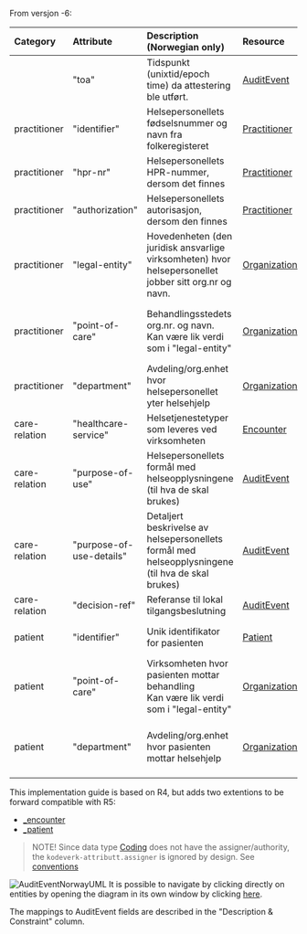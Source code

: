 

From versjon -6:

| Category         | Attribute                | Description (Norwegian only)                                                                          | Resource                                                                | Profile                                                                                                        |
|:-----------------|:-------------------------|:------------------------------------------------------------------------------------------------------|:------------------------------------------------------------------------|:---------------------------------------------------------------------------------------------------------------|
|                   |"toa"                    | Tidspunkt (unixtid/epoch time) da attestering ble utført.  | [AuditEvent](https://hl7.org/fhir/R4/auditevent) | This profile
| practitioner     | "identifier"             | Helsepersonellets fødselsnummer og navn fra folkeregisteret                                           | [Practitioner](https://hl7.org/fhir/R4/practitioner.html)               | [no-basis-auditevent-practitioner](StructureDefinition-AuditEventNorwayPractitioner.html)                          |
| practitioner     | "hpr-nr"                 | Helsepersonellets HPR-nummer, dersom det finnes                                                       | [Practitioner](https://hl7.org/fhir/R4/practitioner.html)               | [no-basis-auditevent-practitioner](StructureDefinition-AuditEventNorwayPractitioner.html)                          |
| practitioner     | "authorization"     	  | Helsepersonellets autorisasjon, dersom den finnes                                                     | [Practitioner](https://hl7.org/fhir/R4/practitioner.html)               | [no-basis-auditevent-practitioner](StructureDefinition-AuditEventNorwayPractitioner.html)                           |
| practitioner     | "legal-entity"           | Hovedenheten (den juridisk ansvarlige virksomheten) hvor helsepersonellet jobber sitt org.nr og navn. | [Organization](https://hl7.org/fhir/R4/organization.html)               | [no-basis-auditevent-practitioner-legalentity](StructureDefinition-AuditEventNorwayPractitionerLegalEntity.html)   |
| practitioner     | "point-of-care"          | Behandlingsstedets org.nr. og navn.<br>Kan være lik verdi som i "legal-entity"                        | [Organization](https://hl7.org/fhir/R4/organization.html)               | [no-basis-auditevent-encounter-pointofcare-organization](StructureDefinition-AuditEventNorwayPractitionerPointOfCareOrganization.html)          |
| practitioner     | "department"             | Avdeling/org.enhet hvor helsepersonellet yter helsehjelp                                              | [Organization](https://hl7.org/fhir/R4/organization.html)               | [no-basis-auditevent-department](StructureDefinition-AuditEventNorwayPractitionerDepartment.html)       |
| care-relation    | "healthcare-service"     | Helsetjenestetyper som leveres ved virksomheten                                                       | [Encounter](https://hl7.org/fhir/R4/encounter.html)                     | [no-basis-encounter-auditevent](StructureDefinition-no-basis-encounter-auditevent.html)                                 |
| care-relation    | "purpose-of-use"         | Helsepersonellets formål med helseopplysningene (til hva de skal brukes)                              | [AuditEvent](https://hl7.org/fhir/R4/auditevent.html)                   | This profile                                                                                                    |
| care-relation    | "purpose-of-use-details" | Detaljert beskrivelse av helsepersonellets formål med helseopplysningene (til hva de skal brukes)     | [AuditEvent](https://hl7.org/fhir/R4/auditevent.html)                   | This profile                                                                                                    |
| care-relation    | "decision-ref"           | Referanse til lokal tilgangsbeslutning                                                                | [AuditEvent](https://hl7.org/fhir/R4/auditevent.html)                   | This profile                                                                                                    |
| patient          | "identifier"             | Unik identifikator for pasienten                                                                      | [Patient](https://hl7.org/fhir/R4/patient.html)                         | [no-basis-patient-auditevent](StructureDefinition-no-basis-patient-auditevent.html)                                     |
| patient          | "point-of-care"  	      | Virksomheten hvor pasienten mottar behandling <br>Kan være lik verdi som i "legal-entity"             | [Organization](https://hl7.org/fhir/R4/organization.html)               | [no-basis-auditevent-encounter-pointofcare-organization](StructureDefinition-AuditEventNorwayEncounterPointOfCareOrganization.html)                |
| patient          | "department"             | Avdeling/org.enhet hvor pasienten mottar helsehjelp                                        	          | [Organization](https://hl7.org/fhir/R4/organization.html)               | [no-basis-auditevent-encounter-serviceprovider-organization](StructureDefinition-AuditEventNorwayEncounterServiceProviderOrganization.html)|


This implementation guide is based on R4, but adds two extentions to be forward compatible with R5:
- [_encounter](https://hl7.org/fhir/R5/auditevent-definitions.html#AuditEvent.encounter)
- [_patient](https://hl7.org/fhir/R5/auditevent-definitions.html#AuditEvent.patient) 

> NOTE! Since data type [Coding](https://hl7.org/fhir/R4/datatypes.html#Coding) does not have the assigner/authority, the ``kodeverk-attributt.assigner`` is ignored by design. See [conventions](https://github.com/NorskHelsenett/Tillitsrammeverk/blob/main/specs/informasjons_og_datamodell.md#4221-konvensjoner-brukt-i-datamodellen)

![AuditEventNorwayUML](AuditEvent-ClassDiagram.svg)
It is possible to navigate by clicking directly on entities by opening the diagram in its own window by clicking [here](AuditEvent-ClassDiagram.svg).

The mappings to AuditEvent fields are described in the "Description & Constraint" column. 
